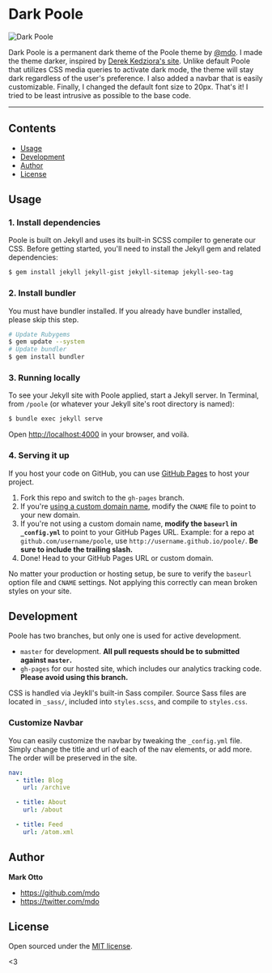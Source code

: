 # Dark Poole

![Dark Poole](https://user-images.githubusercontent.com/13270895/89128529-4389bc00-d4c4-11ea-9db0-0e15c50825e4.png)

Dark Poole is a permanent dark theme of the Poole theme by [@mdo](https://github.com/mdo). I made the theme darker, inspired by [Derek Kedziora's site](https://derekkedziora.com/). Unlike default Poole that utilizes CSS media queries to activate dark mode, the theme will stay dark regardless of the user's preference. I also added a navbar that is easily customizable. Finally, I changed the default font size to 20px. That's it! I tried to be least intrusive as possible to the base code.

---

## Contents

- [Usage](#usage)
- [Development](#development)
- [Author](#author)
- [License](#license)

## Usage

### 1. Install dependencies

Poole is built on Jekyll and uses its built-in SCSS compiler to generate our CSS. Before getting started, you'll need to install the Jekyll gem and related dependencies:

```bash
$ gem install jekyll jekyll-gist jekyll-sitemap jekyll-seo-tag
```

### 2. Install bundler

You must have bundler installed. If you already have bundler installed, please skip this step.

```bash
# Update Rubygems
$ gem update --system
# Update bundler
$ gem install bundler
```

### 3. Running locally

To see your Jekyll site with Poole applied, start a Jekyll server. In Terminal, from `/poole` (or whatever your Jekyll site's root directory is named):

```bash
$ bundle exec jekyll serve
```

Open <http://localhost:4000> in your browser, and voilà.

### 4. Serving it up

If you host your code on GitHub, you can use [GitHub Pages](https://pages.github.com) to host your project.

1. Fork this repo and switch to the `gh-pages` branch.
1. If you're [using a custom domain name](https://help.github.com/articles/setting-up-a-custom-domain-with-github-pages), modify the `CNAME` file to point to your new domain.
1. If you're not using a custom domain name, **modify the `baseurl` in `_config.yml`** to point to your GitHub Pages URL. Example: for a repo at `github.com/username/poole`, use `http://username.github.io/poole/`. **Be sure to include the trailing slash.**
1. Done! Head to your GitHub Pages URL or custom domain.

No matter your production or hosting setup, be sure to verify the `baseurl` option file and `CNAME` settings. Not applying this correctly can mean broken styles on your site.

## Development

Poole has two branches, but only one is used for active development.

- `master` for development. **All pull requests should be to submitted against `master`.**
- `gh-pages` for our hosted site, which includes our analytics tracking code. **Please avoid using this branch.**

CSS is handled via Jeykll's built-in Sass compiler. Source Sass files are located in `_sass/`, included into `styles.scss`, and compile to `styles.css`.

### Customize Navbar

You can easily customize the navbar by tweaking the `_config.yml` file. Simply change the title and url of each of the nav elements, or add more. The order will be preserved in the site.

```yaml
nav:
  - title: Blog
    url: /archive

  - title: About
    url: /about

  - title: Feed
    url: /atom.xml
```

## Author

**Mark Otto**

- <https://github.com/mdo>
- <https://twitter.com/mdo>

## License

Open sourced under the [MIT license](LICENSE.md).

<3
